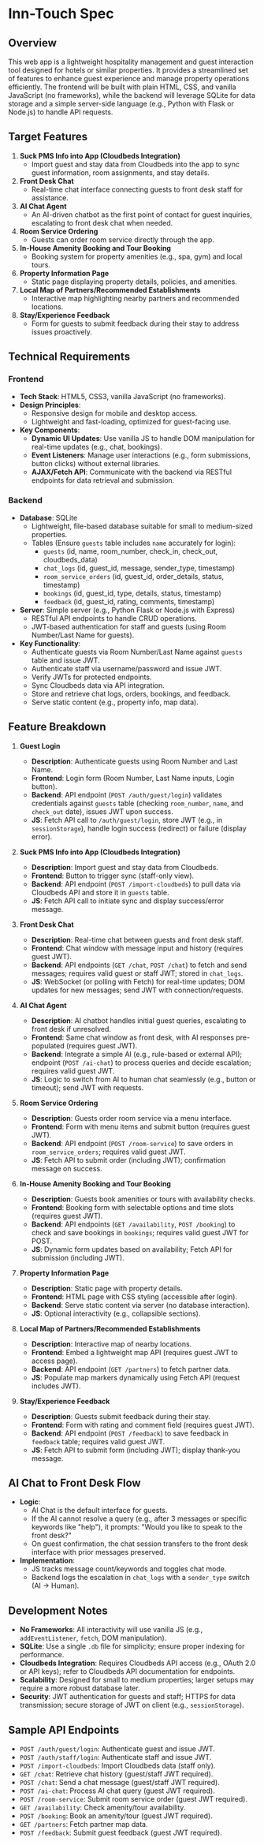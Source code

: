 # Inn-Touch Spec

## Overview
This web app is a lightweight hospitality management and guest interaction tool designed for hotels or similar properties. It provides a streamlined set of features to enhance guest experience and manage property operations efficiently. The frontend will be built with plain HTML, CSS, and vanilla JavaScript (no frameworks), while the backend will leverage SQLite for data storage and a simple server-side language (e.g., Python with Flask or Node.js) to handle API requests.

## Target Features
1. **Suck PMS Info into App (Cloudbeds Integration)**
   - Import guest and stay data from Cloudbeds into the app to sync guest information, room assignments, and stay details.
2. **Front Desk Chat**
   - Real-time chat interface connecting guests to front desk staff for assistance.
3. **AI Chat Agent**
   - An AI-driven chatbot as the first point of contact for guest inquiries, escalating to front desk chat when needed.
4. **Room Service Ordering**
   - Guests can order room service directly through the app.
5. **In-House Amenity Booking and Tour Booking**
   - Booking system for property amenities (e.g., spa, gym) and local tours.
6. **Property Information Page**
   - Static page displaying property details, policies, and amenities.
7. **Local Map of Partners/Recommended Establishments**
   - Interactive map highlighting nearby partners and recommended locations.
8. **Stay/Experience Feedback**
   - Form for guests to submit feedback during their stay to address issues proactively.

## Technical Requirements

### Frontend
- **Tech Stack**: HTML5, CSS3, vanilla JavaScript (no frameworks).
- **Design Principles**:
  - Responsive design for mobile and desktop access.
  - Lightweight and fast-loading, optimized for guest-facing use.
- **Key Components**:
  - **Dynamic UI Updates**: Use vanilla JS to handle DOM manipulation for real-time updates (e.g., chat, bookings).
  - **Event Listeners**: Manage user interactions (e.g., form submissions, button clicks) without external libraries.
  - **AJAX/Fetch API**: Communicate with the backend via RESTful endpoints for data retrieval and submission.

### Backend
- **Database**: SQLite
  - Lightweight, file-based database suitable for small to medium-sized properties.
  - Tables (Ensure `guests` table includes `name` accurately for login):
    - `guests` (id, name, room_number, check_in, check_out, cloudbeds_data)
    - `chat_logs` (id, guest_id, message, sender_type, timestamp)
    - `room_service_orders` (id, guest_id, order_details, status, timestamp)
    - `bookings` (id, guest_id, type, details, status, timestamp)
    - `feedback` (id, guest_id, rating, comments, timestamp)
- **Server**: Simple server (e.g., Python Flask or Node.js with Express)
  - RESTful API endpoints to handle CRUD operations.
  - JWT-based authentication for staff and guests (using Room Number/Last Name for guests).
- **Key Functionality**:
  - Authenticate guests via Room Number/Last Name against `guests` table and issue JWT.
  - Authenticate staff via username/password and issue JWT.
  - Verify JWTs for protected endpoints.
  - Sync Cloudbeds data via API integration.
  - Store and retrieve chat logs, orders, bookings, and feedback.
  - Serve static content (e.g., property info, map data).

## Feature Breakdown

1. **Guest Login**
   - **Description**: Authenticate guests using Room Number and Last Name.
   - **Frontend**: Login form (Room Number, Last Name inputs, Login button).
   - **Backend**: API endpoint (`POST /auth/guest/login`) validates credentials against `guests` table (checking `room_number`, `name`, and `check_out` date), issues JWT upon success.
   - **JS**: Fetch API call to `/auth/guest/login`, store JWT (e.g., in `sessionStorage`), handle login success (redirect) or failure (display error).

2. **Suck PMS Info into App (Cloudbeds Integration)**
   - **Description**: Import guest and stay data from Cloudbeds.
   - **Frontend**: Button to trigger sync (staff-only view).
   - **Backend**: API endpoint (`POST /import-cloudbeds`) to pull data via Cloudbeds API and store it in `guests` table.
   - **JS**: Fetch API call to initiate sync and display success/error message.

3. **Front Desk Chat**
   - **Description**: Real-time chat between guests and front desk staff.
   - **Frontend**: Chat window with message input and history (requires guest JWT).
   - **Backend**: API endpoints (`GET /chat`, `POST /chat`) to fetch and send messages; requires valid guest or staff JWT; stored in `chat_logs`.
   - **JS**: WebSocket (or polling with Fetch) for real-time updates; DOM updates for new messages; send JWT with connection/requests.

4. **AI Chat Agent**
   - **Description**: AI chatbot handles initial guest queries, escalating to front desk if unresolved.
   - **Frontend**: Same chat window as front desk, with AI responses pre-populated (requires guest JWT).
   - **Backend**: Integrate a simple AI (e.g., rule-based or external API); endpoint (`POST /ai-chat`) to process queries and decide escalation; requires valid guest JWT.
   - **JS**: Logic to switch from AI to human chat seamlessly (e.g., button or timeout); send JWT with requests.

5. **Room Service Ordering**
   - **Description**: Guests order room service via a menu interface.
   - **Frontend**: Form with menu items and submit button (requires guest JWT).
   - **Backend**: API endpoint (`POST /room-service`) to save orders in `room_service_orders`; requires valid guest JWT.
   - **JS**: Fetch API to submit order (including JWT); confirmation message on success.

6. **In-House Amenity Booking and Tour Booking**
   - **Description**: Guests book amenities or tours with availability checks.
   - **Frontend**: Booking form with selectable options and time slots (requires guest JWT).
   - **Backend**: API endpoints (`GET /availability`, `POST /booking`) to check and save bookings in `bookings`; requires valid guest JWT for POST.
   - **JS**: Dynamic form updates based on availability; Fetch API for submission (including JWT).

7. **Property Information Page**
   - **Description**: Static page with property details.
   - **Frontend**: HTML page with CSS styling (accessible after login).
   - **Backend**: Serve static content via server (no database interaction).
   - **JS**: Optional interactivity (e.g., collapsible sections).

8. **Local Map of Partners/Recommended Establishments**
   - **Description**: Interactive map of nearby locations.
   - **Frontend**: Embed a lightweight map API (requires guest JWT to access page).
   - **Backend**: API endpoint (`GET /partners`) to fetch partner data.
   - **JS**: Populate map markers dynamically using Fetch API (request includes JWT).

9. **Stay/Experience Feedback**
   - **Description**: Guests submit feedback during their stay.
   - **Frontend**: Form with rating and comment field (requires guest JWT).
   - **Backend**: API endpoint (`POST /feedback`) to save feedback in `feedback` table; requires valid guest JWT.
   - **JS**: Fetch API to submit form (including JWT); display thank-you message.

## AI Chat to Front Desk Flow
- **Logic**: 
  - AI Chat is the default interface for guests.
  - If the AI cannot resolve a query (e.g., after 3 messages or specific keywords like "help"), it prompts: "Would you like to speak to the front desk?"
  - On guest confirmation, the chat session transfers to the front desk interface with prior messages preserved.
- **Implementation**: 
  - JS tracks message count/keywords and toggles chat mode.
  - Backend logs the escalation in `chat_logs` with a `sender_type` switch (AI → Human).

## Development Notes
- **No Frameworks**: All interactivity will use vanilla JS (e.g., `addEventListener`, `fetch`, DOM manipulation).
- **SQLite**: Use a single `.db` file for simplicity; ensure proper indexing for performance.
- **Cloudbeds Integration**: Requires Cloudbeds API access (e.g., OAuth 2.0 or API keys); refer to Cloudbeds API documentation for endpoints.
- **Scalability**: Designed for small to medium properties; larger setups may require a more robust database later.
- **Security**: JWT authentication for guests and staff; HTTPS for data transmission; secure storage of JWT on client (e.g., `sessionStorage`).

## Sample API Endpoints
- `POST /auth/guest/login`: Authenticate guest and issue JWT.
- `POST /auth/staff/login`: Authenticate staff and issue JWT.
- `POST /import-cloudbeds`: Import Cloudbeds data (staff only).
- `GET /chat`: Retrieve chat history (guest/staff JWT required).
- `POST /chat`: Send a chat message (guest/staff JWT required).
- `POST /ai-chat`: Process AI chat query (guest JWT required).
- `POST /room-service`: Submit room service order (guest JWT required).
- `GET /availability`: Check amenity/tour availability.
- `POST /booking`: Book an amenity/tour (guest JWT required).
- `GET /partners`: Fetch partner map data.
- `POST /feedback`: Submit guest feedback (guest JWT required).
